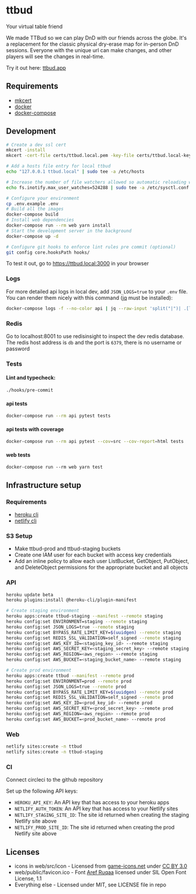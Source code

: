 # ttbud

Your virtual table friend

We made TTBud so we can play DnD with our friends across the globe. It's a replacement for the classic physical dry-erase map for in-person DnD sessions. Everyone with the unique url can make changes, and other players will see the changes in real-time.

Try it out here:
[ttbud.app](https://ttbud.app)

## Requirements

- [mkcert](https://github.com/FiloSottile/mkcert)
- [docker](https://docs.docker.com/v17.09/engine/installation/)
- [docker-compose](https://docs.docker.com/compose/install/)

## Development

```bash
# Create a dev ssl cert
mkcert -install
mkcert -cert-file certs/ttbud.local.pem -key-file certs/ttbud.local-key.pem ttbud.local

# Add a hosts file entry for local ttbud
echo "127.0.0.1 ttbud.local" | sudo tee -a /etc/hosts

# Increase the number of file watchers allowed so automatic reloading works
echo fs.inotify.max_user_watches=524288 | sudo tee -a /etc/sysctl.conf && sudo sysctl -p

# Configure your environment
cp .env.example .env
# Build all the images
docker-compose build
# Install web dependencies
docker-compose run --rm web yarn install
# Start the development server in the background
docker-compose up -d

# Configure git hooks to enforce lint rules pre commit (optional)
git config core.hooksPath hooks/
```

To test it out, go to https://ttbud.local:3000 in your browser

### Logs

For more detailed api logs in local dev, add `JSON_LOGS=true` to your `.env` file.
You can render them nicely with this command ([jq](https://stedolan.github.io/jq/) must be installed):

```bash
docker-compose logs -f --no-color api | jq --raw-input 'split("|")| .[length  - 1]|fromjson'
```

### Redis

Go to localhost:8001 to use redisinsight to inspect the dev redis database.
The redis host address is `db` and the port is `6379`, there is no username or password

### Tests

#### Lint and typecheck:

```bash
./hooks/pre-commit
```

#### api tests

```bash
docker-compose run --rm api pytest tests
```

#### api tests with coverage

```bash
docker-compose run --rm api pytest --cov=src --cov-report=html tests
```

#### web tests

```
docker-compose run --rm web yarn test
```

## Infrastructure setup

### Requirements

- [heroku cli](https://devcenter.heroku.com/articles/heroku-cli#download-and-install)
- [netlify cli](https://docs.netlify.com/cli/get-started/#installation)

### S3 Setup

- Make ttbud-prod and ttbud-staging buckets
- Create one IAM user for each bucket with access key credentials
- Add an inline policy to allow each user ListBucket, GetObject, PutObject, and DeleteObject permissions for the appropriate bucket and all objects

### API

```bash
heroku update beta
heroku plugins:install @heroku-cli/plugin-manifest

# Create staging environment
heroku apps:create ttbud-staging --manifest --remote staging
heroku config:set ENVIRONMENT=staging --remote staging
heroku config:set JSON_LOGS=true --remote staging
heroku config:set BYPASS_RATE_LIMIT_KEY=$(uuidgen) --remote staging
heroku config:set REDIS_SSL_VALIDATION=self_signed --remote staging
heroku config:set AWS_KEY_ID=<staging_key_id> --remote staging
heroku config:set AWS_SECRET_KEY=<staging_secret_key> --remote staging
heroku config:set AWS_REGION=<aws_region> --remote staging
heroku config:set AWS_BUCKET=<staging_bucket_name> --remote staging

# Create prod environment
heroku apps:create ttbud --manifest --remote prod
heroku config:set ENVIRONMENT=prod --remote prod
heroku config:set JSON_LOGS=true --remote prod
heroku config:set BYPASS_RATE_LIMIT_KEY=$(uuidgen) --remote prod
heroku config:set REDIS_SSL_VALIDATION=self_signed --remote prod
heroku config:set AWS_KEY_ID=<prod_key_id> --remote prod
heroku config:set AWS_SECRET_KEY=<prod_secret_key> --remote prod
heroku config:set AWS_REGION=<aws_region> --remote prod
heroku config:set AWS_BUCKET=<prod_bucket_name> --remote prod
```

### Web

```bash
netlify sites:create -n ttbud
netlify sites:create -n ttbud-staging
```

### CI

Connect circleci to the github repository

Set up the following API keys:

- `HEROKU_API_KEY`: An API key that has access to your heroku apps
- `NETLIFY_AUTH_TOKEN`: An API key that has access to your Netlify sites
- `NETLIFY_STAGING_SITE_ID`: The site id returned when creating the staging Netlify site above
- `NETLIFY_PROD_SITE_ID`: The site id returned when creating the prod Netlify site above

## Licenses

- icons in web/src/icon - Licensed from [game-icons.net](https://game-icons.net) under [CC BY 3.0](https://creativecommons.org/licenses/by/3.0/)
- web/public/favicon.ico - Font [Aref Ruqaa](https://fonts.google.com/attribution) licensed under SIL Open Font License, 1.1
- Everything else - Licensed under MIT, see LICENSE file in repo
